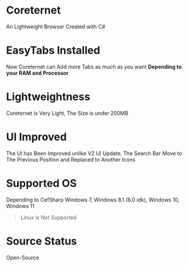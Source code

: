 # Coreternet
An Lightweight Browser Created with C#

# EasyTabs Installed
Now Coreternet can Add more Tabs as much as you want **Depending to your RAM and Processor**

# Lightweightness
Coreternet is Very Light, The Size is under 200MB

# UI Improved
The UI has Been Improved unlike V2 UI Update, The Search Bar Move to The Previous Position and Replaced to Another Icons

# Supported OS
Depending to CefSharp
Windows 7, Windows 8.1 (8.0 idk), Windows 10, Windows 11
> Linux is Not Supported

# Source Status
Open-Source
